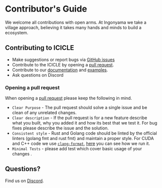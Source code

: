 # Contributor's Guide

We welcome all contributions with open arms. At Ingonyama we take a village approach, believing it takes many hands and minds to build a ecosystem.

## Contributing to ICICLE

- Make suggestions or report bugs via [GitHub issues](https://github.com/ingonyama-zk/icicle/issues)
- Contribute to the ICICLE by opening a [pull request](https://github.com/ingonyama-zk/icicle/pulls).
- Contribute to our [documentation](https://github.com/ingonyama-zk/icicle/tree/main/docs) and [examples](https://github.com/ingonyama-zk/icicle/tree/main/examples).
- Ask questions on Discord

### Opening a pull request

When opening a [pull request](https://github.com/ingonyama-zk/icicle/pulls) please keep the following in mind.

- `Clear Purpose` - The pull request should solve a single issue and be clean of any unrelated changes.
- `Clear description` - If the pull request is for a new feature describe what you built, why you added it and how its best that we test it. For bug fixes please describe the issue and the solution.
- `Consistent style` - Rust and Golang code should be linted by the official linters (golang fmt and rust fmt) and maintain a proper style. For CUDA and C++ code we use [`clang-format`](https://github.com/ingonyama-zk/icicle/blob/main/.clang-format), [here](https://github.com/ingonyama-zk/icicle/blob/605c25f9d22135c54ac49683b710fe2ce06e2300/.github/workflows/main-format.yml#L46) you can see how we run it.
- `Minimal Tests` - please add test which cover basic usage of your changes .

## Questions?

Find us on [Discord](https://discord.gg/6vYrE7waPj).
